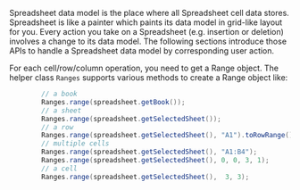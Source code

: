 Spreadsheet data model is the place where all Spreadsheet cell data
stores. Spreadsheet is like a painter which paints its data model in
grid-like layout for you. Every action you take on a Spreadsheet (e.g.
insertion or deletion) involves a change to its data model. The
following sections introduce those APIs to handle a Spreadsheet data
model by corresponding user action.

For each cell/row/column operation, you need to get a Range object. The
helper class `Ranges` supports various methods to create a Range object
like:

``` java
        // a book
        Ranges.range(spreadsheet.getBook());
        // a sheet
        Ranges.range(spreadsheet.getSelectedSheet());
        // a row
        Ranges.range(spreadsheet.getSelectedSheet(), "A1").toRowRange();
        // multiple cells
        Ranges.range(spreadsheet.getSelectedSheet(), "A1:B4");
        Ranges.range(spreadsheet.getSelectedSheet(), 0, 0, 3, 1);
        // a cell
        Ranges.range(spreadsheet.getSelectedSheet(),  3, 3);
```

